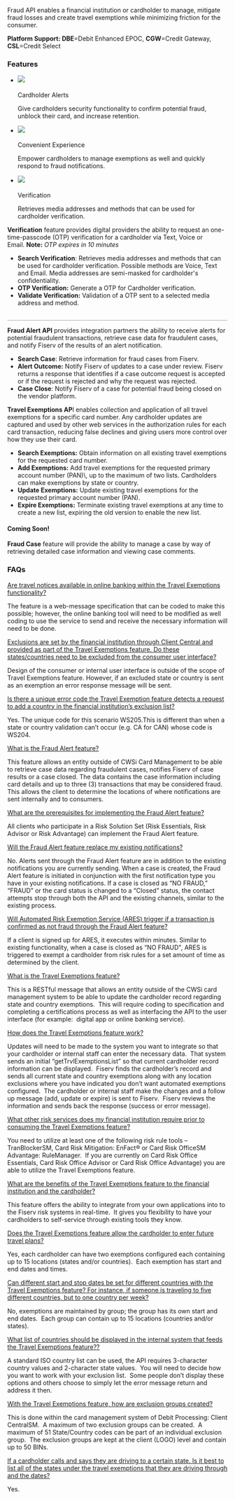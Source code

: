 Fraud API enables a financial institution or cardholder to manage, mitigate fraud losses and create travel exemptions while minimizing friction for the consumer.

**Platform Support: DBE**\=Debit Enhanced EPOC, **CGW**\=Credit Gateway, **CSL**\=Credit Select

### Features

*   ![](https://card.developer.fiserv.com/sites/default/files/Alert_0.png)
    
    #### 
    
    Cardholder Alerts
    
    Give cardholders security functionality to confirm potential fraud, unblock their card, and increase retention.
    
*   ![](https://card.developer.fiserv.com/sites/default/files/Fraud%204.png)
    
    #### 
    
    Convenient Experience
    
    Empower cardholders to manage exemptions as well and quickly respond to fraud notifications.
    
*   ![](https://card.developer.fiserv.com/sites/default/files/Fraud%203_0.png)
    
    #### 
    
    Verification
    
    Retrieves media addresses and methods that can be used for cardholder verification. 
    

**Verification** feature provides digital providers the ability to request an one-time-passcode (OTP) verification for a cardholder via Text, Voice or Email. **Note:** _OTP expires in 10 minutes_

*   **Search Verification**: Retrieves media addresses and methods that can be used for cardholder verification. Possible methods are Voice, Text and Email. Media addresses are semi-masked for cardholder's confidentiality.
*   **OTP Verification:** Generate a OTP for Cardholder verification. 
*   **Validate Verification:** Validation of a OTP sent to a selected media address and method.

                           ![](data:image/png;base64,iVBORw0KGgoAAAANSUhEUgAAA3UAAAACCAMAAADIHwX2AAAAAXNSR0IArs4c6QAAAARnQU1BAACxjwv8YQUAAAAJUExURQAAAKWlpaWlpaK/EAwAAAACdFJOUwCfFiND7QAAAAlwSFlzAAAXEQAAFxEByibzPwAAABxJREFUOE9jYBoFo2AU0BMwMozmulEwCugLGBkA2vsNz2Gb0lUAAAAASUVORK5CYII=)

**Fraud Alert API** provides integration partners the ability to receive alerts for potential fraudulent transactions, retrieve case data for fraudulent cases, and notify Fiserv of the results of an alert notification.

*   **Search Case**: Retrieve information for fraud cases from Fiserv.
*   **Alert Outcome:** Notify Fiserv of updates to a case under review. Fiserv returns a response that identifies if a case outcome request is accepted or if the request is rejected and why the request was rejected.
*   **Case Close**: Notify Fiserv of a case for potential fraud being closed on the vendor platform.

**Travel Exemptions AP**I enables collection and application of all travel exemptions for a specific card number. Any cardholder updates are captured and used by other web services in the authorization rules for each card transaction, reducing false declines and giving users more control over how they use their card. 

*   **Search Exemptions:** Obtain information on all existing travel exemptions for the requested card number.
*   **Add Exemptions:** Add travel exemptions for the requested primary account number (PAN)\\, up to the maximum of two lists. Cardholders can make exemptions by state or country.
*   **Update Exemptions:** Update existing travel exemptions for the requested primary account number (PAN).
*   **Expire Exemptions:** Terminate existing travel exemptions at any time to create a new list, expiring the old version to enable the new list.

#### **Coming Soon!** 

**Fraud Case** feature will provide the ability to manage a case by way of retrieving detailed case information and viewing case comments.

### FAQs

[Are travel notices available in online banking within the Travel Exemptions functionality?](#faqs-product_page_faqs-0)

The feature is a web-message specification that can be coded to make this possible; however, the online banking tool will need to be modified as well coding to use the service to send and receive the necessary information will need to be done.

[Exclusions are set by the financial institution through Client Central and provided as part of the Travel Exemptions feature. Do these states/countries need to be excluded from the consumer user interface?](#faqs-product_page_faqs-1)

Design of the consumer or internal user interface is outside of the scope of Travel Exemptions feature. However, if an excluded state or country is sent as an exemption an error response message will be sent.

[Is there a unique error code the Travel Exemption feature detects a request to add a country in the financial institution’s exclusion list?](#faqs-product_page_faqs-2)

Yes. The unique code for this scenario WS205.This is different than when a state or country validation can’t occur (e.g. CA for CAN) whose code is WS204.  

[What is the Fraud Alert feature?](#faqs-product_page_faqs-3)

This feature allows an entity outside of CWSi Card Management to be able to retrieve case data regarding fraudulent cases, notifies Fiserv of case results or a case closed. The data contains the case information including card details and up to three (3) transactions that may be considered fraud. This allows the client to determine the locations of where notifications are sent internally and to consumers.

[What are the prerequisites for implementing the Fraud Alert feature?](#faqs-product_page_faqs-4)

All clients who participate in a Risk Solution Set (Risk Essentials, Risk Advisor or Risk Advantage) can implement the Fraud Alert feature.

[Will the Fraud Alert feature replace my existing notifications?](#faqs-product_page_faqs-5)

No. Alerts sent through the Fraud Alert feature are in addition to the existing notifications you are currently sending. When a case is created, the Fraud Alert feature is initiated in conjunction with the first notification type you have in your existing notifications. If a case is closed as “NO FRAUD,” “FRAUD” or the card status is changed to a “Closed” status, the contact attempts stop through both the API and the existing channels, similar to the existing process.

[Will Automated Risk Exemption Service (ARES) trigger if a transaction is confirmed as not fraud through the Fraud Alert feature?](#faqs-product_page_faqs-6)

If a client is signed up for ARES, it executes within minutes. Similar to existing functionality, when a case is closed as “NO FRAUD", ARES is triggered to exempt a cardholder from risk rules for a set amount of time as determined by the client.

[What is the Travel Exemptions feature?](#faqs-product_page_faqs-7)

This is a RESTful message that allows an entity outside of the CWSi card management system to be able to update the cardholder record regarding state and country exemptions.  This will require coding to specification and completing a certifications process as well as interfacing the API to the user interface (for example:  digital app or online banking service).  

[How does the Travel Exemptions feature work?](#faqs-product_page_faqs-8)

Updates will need to be made to the system you want to integrate so that your cardholder or internal staff can enter the necessary data.  That system sends an initial “getTrvlExemptionsList” so that current cardholder record information can be displayed.  Fiserv finds the cardholder’s record and sends all current state and country exemptions along with any location exclusions where you have indicated you don’t want automated exemptions configured.  The cardholder or internal staff make the changes and a follow up message (add, update or expire) is sent to Fiserv.  Fiserv reviews the information and sends back the response (success or error message).   

[What other risk services does my financial institution require prior to consuming the Travel Exemptions feature?](#faqs-product_page_faqs-9)

You need to utilize at least one of the following risk rule tools – TranBlockerSM, Card Risk Mitigation: EnFact® or Card Risk OfficeSM Advantage: RuleManager.  If you are currently on Card Risk Office Essentials, Card Risk Office Advisor or Card Risk Office Advantage) you are able to utilize the Travel Exemptions feature.

[What are the benefits of the Travel Exemptions feature to the financial institution and the cardholder?](#faqs-product_page_faqs-10)

This feature offers the ability to integrate from your own applications into to the Fiserv risk systems in real-time.  It gives you flexibility to have your cardholders to self-service through existing tools they know. 

[Does the Travel Exemptions feature allow the cardholder to enter future travel plans?](#faqs-product_page_faqs-11)

Yes, each cardholder can have two exemptions configured each containing up to 15 locations (states and/or countries).  Each exemption has start and end dates and times.   

[Can different start and stop dates be set for different countries with the Travel Exemptions feature? For instance, if someone is traveling to five different countries, but to one country per week?](#faqs-product_page_faqs-12)

No, exemptions are maintained by group; the group has its own start and end dates.  Each group can contain up to 15 locations (countries and/or states). 

[What list of countries should be displayed in the internal system that feeds the Travel Exemptions feature??](#faqs-product_page_faqs-13)

A standard ISO country list can be used, the API requires 3-character country values and 2-character state values.  You will need to decide how you want to work with your exclusion list.  Some people don’t display these options and others choose to simply let the error message return and address it then. 

[With the Travel Exemptions feature, how are exclusion groups created?](#faqs-product_page_faqs-14)

This is done within the card management system of Debit Processing: Client CentralSM.  A maximum of two exclusion groups can be created.  A maximum of 51 State/Country codes can be part of an individual exclusion group.  The exclusion groups are kept at the client (LOGO) level and contain up to 50 BINs.  

[If a cardholder calls and says they are driving to a certain state. Is it best to list all of the states under the travel exemptions that they are driving through and the dates?](#faqs-product_page_faqs-15)

Yes.